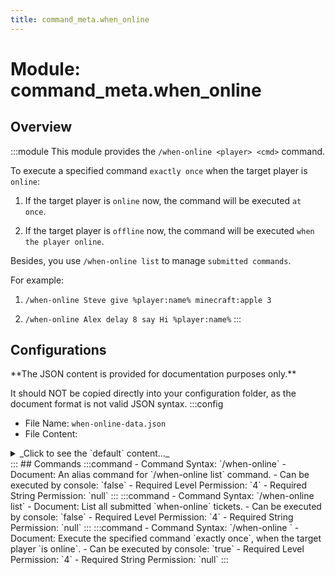 ```yaml
---
title: command_meta.when_online
---
```



# Module: command_meta.when_online

## Overview
:::module
  This module provides the `/when-online <player> <cmd>` command.
  
  To execute a specified command `exactly once` when the target player is `online`:
  
  1. If the target player is `online` now, the command will be executed `at once`.
  
  2. If the target player is `offline` now, the command will be executed `when the player online`.
  
  
  
  Besides, you use `/when-online list` to manage `submitted commands`.
  
  
  
  For example:
  
  1. `/when-online Steve give %player:name% minecraft:apple 3`
  
  2. `/when-online Alex delay 8 say Hi %player:name%`
:::
## Configurations
<Admonition type="warning" icon="" title="">
**The JSON content is provided for documentation purposes only.**

It should NOT be copied directly into your configuration folder, as the document format is not valid JSON syntax.
</Admonition>
:::config
- File Name: `when-online-data.json`
- File Content: 
<details>

<summary>_Click to see the `default` content..._</summary>

```json showLineNumbers title="config/fuji/modules/command_meta/when_online/when-online-data.json"
{
  "tickets": []
}
```
</details>
:::
## Commands
:::command
- Command Syntax: `/when-online`
- Document:   An alias command for `/when-online list` command.
- Can be executed by console: `false`
- Required Level Permission: `4`
- Required String Permission: `null`
:::
:::command
- Command Syntax: `/when-online list`
- Document:   List all submitted `when-online` tickets.
- Can be executed by console: `false`
- Required Level Permission: `4`
- Required String Permission: `null`
:::
:::command
- Command Syntax: `/when-online <OfflinePlayerName targetPlayer> <GreedyString command>`
- Document:   Execute the specified command `exactly once`, when the target player `is online`.
- Can be executed by console: `true`
- Required Level Permission: `4`
- Required String Permission: `null`
:::
